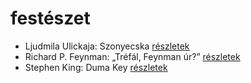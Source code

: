 # festészet

- Ljudmila Ulickaja: Szonyecska [részletek](_details/%7Bopf.creator%7D.md#id_1289)
- Richard P. Feynman: „Tréfál, Feynman úr?” [részletek](_details/%7Bopf.creator%7D.md#id_820)
- Stephen King: Duma Key [részletek](_details/%7Bopf.creator%7D.md#id_554)